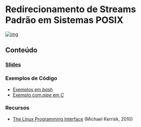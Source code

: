 

# Redirecionamento de Streams Padrão em Sistemas POSIX

[![img](https://img.shields.io/badge/License-CC%20BY%204.0-lightgrey.svg)](http://creativecommons.org/licenses/by/4.0/)


## Conteúdo


### [Slides](https://github.com/phrb/PPD/raw/main/lectures/org/linux-redirecionamento-streams/presentation.pdf)


### Exemplos de Código

-   [Exemplos em *bash*](lectures/org/linux-redirecionamento-streams/src/bash_example/bash_example.html)
-   [Exemplo com *pipe* em *C*](lectures/org/linux-redirecionamento-streams/src/pipe_example/pipe_example.html)


### Recursos

-   [The Linux Programming Interface](https://man7.org/tlpi/) (Michael Kerrisk, 2010)
